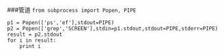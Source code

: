 ###管道
`from subprocess import Popen, PIPE`

    p1 = Popen(['ps','ef'],stdout=PIPE)
    p2 = Popen(['grep','SCREEN'],stdin=p1.stdout,stdout=PIPE,stderr=PIPE)
    result = p2.stdout
    for i in result:
        print i
